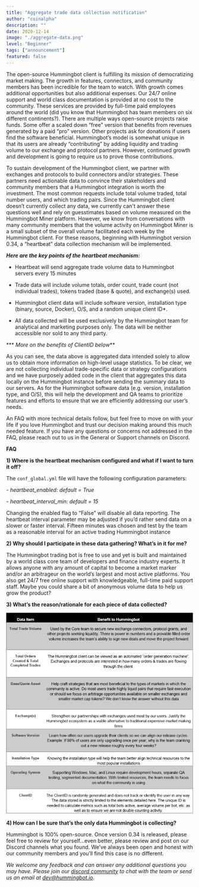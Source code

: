 ```yaml
---
title: "Aggregate trade data collection notification"
author: "coinalpha"
description: ""
date: 2020-12-14
image: "./aggregate-data.png"
level: "Beginner"
tags: ["announcement"]
featured: false
---
```


The open-source Hummingbot client is fulfilling its mission of democratizing market making. The growth in features, connectors, and community members has been incredible for the team to watch. With growth comes additional opportunities but also additional expenses. Our 24/7 online support and world class documentation is provided at no cost to the community. These services are provided by full-time paid employees around the world (did you know that Hummingbot has team members on six different continents?). There are multiple ways open-source projects raise funds. Some offer a scaled down “free” version that benefits from revenues generated by a paid “pro” version. Other projects ask for donations if users find the software beneficial. Hummingbot’s model is somewhat unique in that its users are already “contributing” by adding liquidity and trading volume to our exchange and protocol partners. However, continued growth and development is going to require us to prove those contributions.

To sustain development of the Hummingbot client, we partner with exchanges and protocols to build connectors and/or strategies. These partners need actionable data to convince their stakeholders and community members that a Hummingbot integration is worth the investment. The most common requests include total volume traded, total number users, and which trading pairs. Since the Hummingbot client doesn’t currently collect any data, we currently can't answer these questions well and rely on guesstimates based on volume measured on the Hummingbot Miner platform. However, we know from conversations with many community members that the volume activity on Hummingbot Miner is a small subset of the overall volume facilitated each week by the Hummingbot client. For these reasons, beginning with Hummingbot version 0.34, a “heartbeat” data collection mechanism will be implemented.


<!-- more -->

***Here are the key points of the heartbeat mechanism:***

- Heartbeat will send aggregate trade volume data to Hummingbot servers every 15 minutes

- Trade data will include volume totals, order count, trade count (not individual trades), tokens traded (base & quote), and exchange(s) used.

- Hummingbot client data will include software version, installation type (binary, source, Docker), O/S, and a random unique client ID*.

-  All data collected will be used exclusively by the Hummingbot team for analytical and marketing purposes only. The data will be neither accessible nor sold to any third party.

*** *More on the benefits of ClientID below***

As you can see, the data above is aggregated data intended solely to allow us to obtain more information on high-level usage statistics.  To be clear, we are not collecting individual trade-specific data or strategy configurations and we have purposely added code in the client that aggregates this data locally on the Hummingbot instance before sending the summary data to our servers.  As for the Hummingbot software data (e.g. version, installation type, and O/S), this will help the development and QA teams to prioritize features and efforts to ensure that we are efficiently addressing our user’s needs.

An FAQ with more technical details follow, but feel free to move on with your life if you love Hummingbot and trust our decision making around this much needed feature. If you have any questions or concerns not addressed in the FAQ, please reach out to us in the General or Support channels on Discord.

**FAQ**

**1)  Where is the heartbeat mechanism configured and what if I want to turn it off?**

The `conf_global.yml` file will have the following configuration parameters:

*- heartbeat_enabled: default = True*

*- heartbeat_interval_min: default = 15*

Changing the enabled flag to “False” will disable all data reporting. The heartbeat interval parameter may be adjusted if you’d rather send data on a slower or faster interval. Fifteen minutes was chosen and test by the team as a reasonable interval for an active trading Hummingbot instance

**2)  Why should I participate in these data gathering? What’s in it for me?**

The Hummingbot trading bot is free to use and yet is built and maintained by a world class core team of developers and finance industry experts. It allows anyone with any amount of capital to become a market marker and/or an arbitrageur on the world’s largest and most active platforms. You also get 24/7 free online support with knowledgeable, full-time paid support staff. Maybe you could share a bit of anonymous volume data to help us grow the product?

**3) What’s the reason/rationale for each piece of data collected?**

![](./data_item.png)

**4) How can I be sure that’s the only data Hummingbot is collecting?**

Hummingbot is 100% open-source. Once version 0.34 is released, please feel free to review for yourself…even better, please review and post on our Discord channels what you found. We’ve always been open and honest with our community members and you’ll find this case is no different.

*We welcome any feedback and can answer any additional questions you may have.  Please join our [discord community](https://discord.hummingbot.io) to chat with the team or send us an email at [dev@hummingbot.io](mailto:dev@hummingbot.io).*
